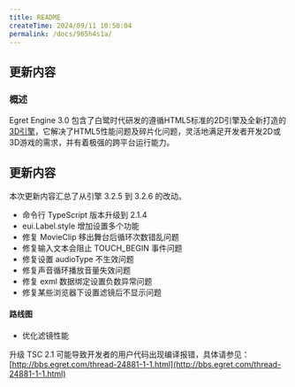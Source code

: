 ```yaml
---
title: README
createTime: 2024/09/11 10:50:04
permalink: /docs/965h4s1a/
---
```

## 更新内容

### 概述

Egret Engine 3.0 包含了白鹭时代研发的遵循HTML5标准的2D引擎及全新打造的[3D引擎](https://github.com/egret-labs/egret-3d)，它解决了HTML5性能问题及碎片化问题，灵活地满足开发者开发2D或3D游戏的需求，并有着极强的跨平台运行能力。

## 更新内容

本次更新内容汇总了从引擎 3.2.5 到 3.2.6 的改动。

* 命令行 TypeScript 版本升级到 2.1.4
* eui.Label.style 增加设置多个功能
* 修复 MovieClip 移出舞台后循环次数错乱问题
* 修复输入文本会阻止 TOUCH_BEGIN 事件问题
* 修复设置 audioType 不生效问题
* 修复声音循环播放音量失效问题
* 修复 exml 数据绑定设置负数异常问题
* 修复某些浏览器下设置滤镜后不显示问题

#### 路线图

* 优化滤镜性能

升级 TSC 2.1 可能导致开发者的用户代码出现编译报错，具体请参见：[http://bbs.egret.com/thread-24881-1-1.html](http://bbs.egret.com/thread-24881-1-1.html)
